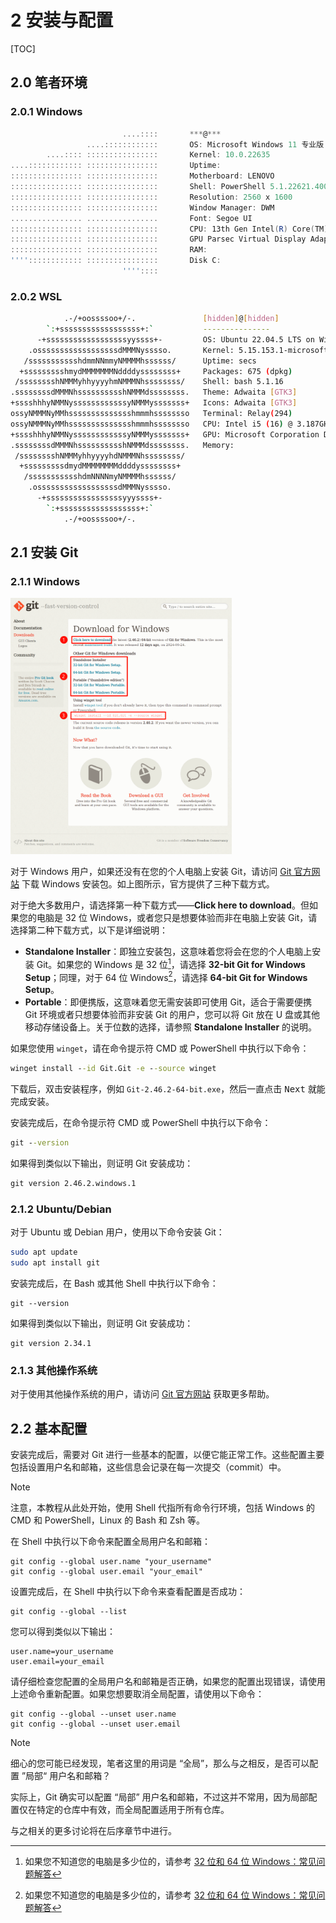 # 2 安装与配置

[TOC]

## 2.0 笔者环境

### 2.0.1 Windows

```powershell
                         ....::::       ***@***
                 ....::::::::::::       OS: Microsoft Windows 11 专业版 64 位
        ....:::: ::::::::::::::::       Kernel: 10.0.22635
....:::::::::::: ::::::::::::::::       Uptime:
:::::::::::::::: ::::::::::::::::       Motherboard: LENOVO
:::::::::::::::: ::::::::::::::::       Shell: PowerShell 5.1.22621.4005
:::::::::::::::: ::::::::::::::::       Resolution: 2560 x 1600
:::::::::::::::: ::::::::::::::::       Window Manager: DWM
................ ................       Font: Segoe UI
:::::::::::::::: ::::::::::::::::       CPU: 13th Gen Intel(R) Core(TM) i5
:::::::::::::::: ::::::::::::::::       GPU Parsec Virtual Display Adapter
:::::::::::::::: ::::::::::::::::       RAM:
'''':::::::::::: ::::::::::::::::       Disk C:
                         ''''::::
```

### 2.0.2 WSL

```bash
            .-/+oossssoo+/-.               [hidden]@[hidden]
        `:+ssssssssssssssssss+:`           ---------------
      -+ssssssssssssssssssyyssss+-         OS: Ubuntu 22.04.5 LTS on Windows 10 x86_64
    .ossssssssssssssssssdMMMNysssso.       Kernel: 5.15.153.1-microsoft-standard-WSL2
   /ssssssssssshdmmNNmmyNMMMMhssssss/      Uptime: secs
  +ssssssssshmydMMMMMMMNddddyssssssss+     Packages: 675 (dpkg)
 /sssssssshNMMMyhhyyyyhmNMMMNhssssssss/    Shell: bash 5.1.16
.ssssssssdMMMNhsssssssssshNMMMdssssssss.   Theme: Adwaita [GTK3]
+sssshhhyNMMNyssssssssssssyNMMMysssssss+   Icons: Adwaita [GTK3]
ossyNMMMNyMMhsssssssssssssshmmmhssssssso   Terminal: Relay(294)
ossyNMMMNyMMhsssssssssssssshmmmhssssssso   CPU: Intel i5 (16) @ 3.187GHz
+sssshhhyNMMNyssssssssssssyNMMMysssssss+   GPU: Microsoft Corporation Device
.ssssssssdMMMNhsssssssssshNMMMdssssssss.   Memory:
 /sssssssshNMMMyhhyyyyhdNMMMNhssssssss/
  +sssssssssdmydMMMMMMMMddddyssssssss+
   /ssssssssssshdmNNNNmyNMMMMhssssss/
    .ossssssssssssssssssdMMMNysssso.
      -+sssssssssssssssssyyyssss+-
        `:+ssssssssssssssssss+:`
            .-/+oossssoo+/-.
```

## 2.1 安装 Git

### 2.1.1 Windows

<img src="./figure/1-1_git_windows_package.png" alt="Git 官方网站" style="zoom:40%;" />

对于 Windows 用户，如果还没有在您的个人电脑上安装 Git，请访问 [Git 官方网站](https://git-scm.com/downloads/win) 下载 Windows 安装包。如上图所示，官方提供了三种下载方式。

对于绝大多数用户，请选择第一种下载方式——**Click here to download**。但如果您的电脑是 32 位 Windows，或者您只是想要体验而非在电脑上安装 Git，请选择第二种下载方式，以下是详细说明：

+ **Standalone Installer**：即独立安装包，这意味着您将会在您的个人电脑上安装 Git。如果您的 Windows 是 32 位[^1]，请选择 **32-bit Git for Windows Setup**；同理，对于 64 位 Windows[^1]，请选择 **64-bit Git for Windows Setup**。
+ **Portable**：即便携版，这意味着您无需安装即可使用 Git，适合于需要便携 Git 环境或者只想要体验而非安装 Git 的用户，您可以将 Git 放在 U 盘或其他移动存储设备上。关于位数的选择，请参照 **Standalone Installer** 的说明。

如果您使用 `winget`，请在命令提示符 CMD 或 PowerShell 中执行以下命令：

```cmd
winget install --id Git.Git -e --source winget
```

下载后，双击安装程序，例如 `Git-2.46.2-64-bit.exe`，然后一直点击 <kbd>Next</kbd> 就能完成安装。

安装完成后，在命令提示符 CMD 或 PowerShell 中执行以下命令：

```cmd
git --version
```

如果得到类似以下输出，则证明 Git 安装成功：

```cmd
git version 2.46.2.windows.1
```

[^1]: 如果您不知道您的电脑是多少位的，请参考 [32 位和 64 位 Windows：常见问题解答](https://support.microsoft.com/zh-cn/windows/32-%E4%BD%8D%E5%92%8C-64-%E4%BD%8D-windows-%E5%B8%B8%E8%A7%81%E9%97%AE%E9%A2%98%E8%A7%A3%E7%AD%94-c6ca9541-8dce-4d48-0415-94a3faa2e13d)

### 2.1.2 Ubuntu/Debian

对于 Ubuntu 或 Debian 用户，使用以下命令安装 Git：

```bash
sudo apt update
sudo apt install git
```

安装完成后，在 Bash 或其他 Shell 中执行以下命令：

```shell
git --version
```

如果得到类似以下输出，则证明 Git 安装成功：

```shell
git version 2.34.1
```

### 2.1.3 其他操作系统

对于使用其他操作系统的用户，请访问 [Git 官方网站](https://git-scm.com/) 获取更多帮助。

## 2.2 基本配置

安装完成后，需要对 Git 进行一些基本的配置，以便它能正常工作。这些配置主要包括设置用户名和邮箱，这些信息会记录在每一次提交（commit）中。

> [!note]
>
> 注意，本教程从此处开始，使用 Shell 代指所有命令行环境，包括 Windows 的 CMD 和 PowerShell，Linux 的 Bash 和 Zsh 等。

在 Shell 中执行以下命令来配置全局用户名和邮箱：

```shell
git config --global user.name "your_username"
git config --global user.email "your_email"
```

设置完成后，在 Shell 中执行以下命令来查看配置是否成功：

```shell
git config --global --list
```

您可以得到类似以下输出：

```shell
user.name=your_username
user.email=your_email
```

请仔细检查您配置的全局用户名和邮箱是否正确，如果您的配置出现错误，请使用上述命令重新配置。如果您想要取消全局配置，请使用以下命令：

```shell
git config --global --unset user.name
git config --global --unset user.email
```

> [!note]
>
> 细心的您可能已经发现，笔者这里的用词是 “全局”，那么与之相反，是否可以配置 ”局部“ 用户名和邮箱？
>
> 实际上，Git 确实可以配置 “局部” 用户名和邮箱，不过这并不常用，因为局部配置仅在特定的仓库中有效，而全局配置适用于所有仓库。
>
> 与之相关的更多讨论将在后序章节中进行。
